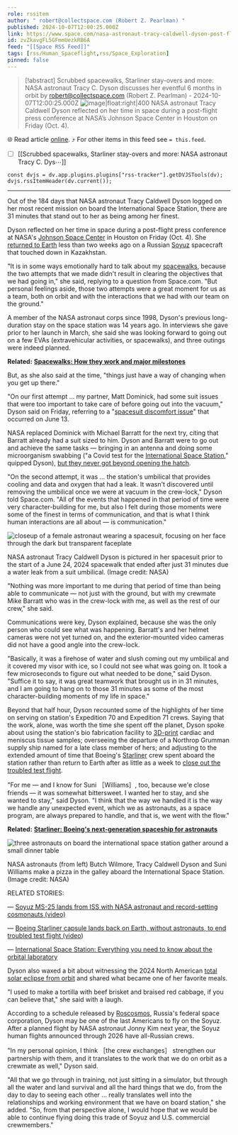 ```yaml
---
role: rssitem
author: " robert@collectspace.com (Robert Z. Pearlman) "
published: 2024-10-07T12:00:25.000Z
link: https://www.space.com/nasa-astronaut-tracy-caldwell-dyson-post-flight-briefing
id: zvZkavgFL5GFmmUezkRB6A
feed: "[[Space RSS Feed]]"
tags: [rss/Human_Spaceflight,rss/Space_Exploration]
pinned: false
---
```


> [!abstract]  Scrubbed spacewalks, Starliner stay-overs and more: NASA astronaut Tracy C. Dyson discusses her eventful 6 months in orbit  by  robert@collectspace.com (Robert Z. Pearlman)  - 2024-10-07T12:00:25.000Z
> ![image|float:right|400](https://cdn.mos.cms.futurecdn.net/YXud9By9jEiirv4jJ8uyvZ.jpg) NASA astronaut Tracy Caldwell Dyson reflected on her time in space during a post-flight press conference at NASA’s Johnson Space Center in Houston on Friday (Oct. 4).

🌐 Read article [online](https://www.space.com/nasa-astronaut-tracy-caldwell-dyson-post-flight-briefing). ⤴ For other items in this feed see `= this.feed`.

- [ ] [[Scrubbed spacewalks, Starliner stay-overs and more꞉ NASA astronaut Tracy C․ Dys⋯]]

~~~dataviewjs
const dvjs = dv.app.plugins.plugins["rss-tracker"].getDVJSTools(dv);
dvjs.rssItemHeader(dv.current());
~~~

- - -
Out of the 184 days that NASA astronaut Tracy Caldwell Dyson logged on her most recent mission on board the International Space Station, there are 31 minutes that stand out to her as being among her finest.

Dyson reflected on her time in space during a post-flight press conference at NASA's [Johnson Space Center](https://www.space.com/17216-nasa-johnson-space-center.html) in Houston on Friday (Oct. 4). She [returned to Earth](https://www.space.com/soyuz-ms-25-landing-record-days-space) less than two weeks ago on a Russian [Soyuz](https://www.space.com/40951-soyuz-spacecraft.html) spacecraft that touched down in Kazakhstan. 

"It is in some ways emotionally hard to talk about my [spacewalks](https://www.space.com/spacewalk-history.html), because the two attempts that we made didn't result in clearing the objectives that we had going in," she said, replying to a question from Space.com. "But personal feelings aside, those two attempts were a great moment for us as a team, both on orbit and with the interactions that we had with our team on the ground."

A member of the NASA astronaut corps since 1998, Dyson's previous long-duration stay on the space station was 14 years ago. In interviews she gave prior to her launch in March, she said she was looking forward to going out on a few EVAs (extravehicular activities, or spacewalks), and three outings were indeed planned.

**Related:** [**Spacewalks: How they work and major milestones**](https://www.space.com/spacewalk-history.html)

But, as she also said at the time, "things just have a way of changing when you get up there."

"On our first attempt … my partner, Matt Dominick, had some suit issues that were too important to take care of before going out into the vacuum," Dyson said on Friday, referring to a "[spacesuit discomfort issue](https://www.space.com/nasa-astronauts-spacewalk-june-13-2024-postponed)" that occurred on June 13.

NASA replaced Dominick with Michael Barratt for the next try, citing that Barratt already had a suit sized to him. Dyson and Barratt were to go out and achieve the same tasks — bringing in an antenna and doing some microorganism swabbing ("a Covid test for the [International Space Station](https://www.space.com/16748-international-space-station.html)," quipped Dyson), [but they never got beyond opening the hatch](https://www.space.com/international-space-station-spacewalk-coolant-leak-postpone).

"On the second attempt, it was … the station's umbilical that provides cooling and data and oxygen that had a leak. It wasn't discovered until removing the umbilical once we were at vacuum in the crew-lock," Dyson told Space.com. "All of the events that happened in that period of time were very character-building for me, but also I felt during those moments were some of the finest in terms of communication, and that is what I think human interactions are all about — is communication."

![closeup of a female astronaut wearing a spacesuit, focusing on her face through the dark but transparent faceplate](https://cdn.mos.cms.futurecdn.net/wczbPdmuRYosDY6UqRWiXF.jpg)

NASA astronaut Tracy Caldwell Dyson is pictured in her spacesuit prior to the start of a June 24, 2024 spacewalk that ended after just 31 minutes due a water leak from a suit umbilical. (Image credit: NASA)

"Nothing was more important to me during that period of time than being able to communicate — not just with the ground, but with my crewmate Mike Barratt who was in the crew-lock with me, as well as the rest of our crew," she said.

Communications were key, Dyson explained, because she was the only person who could see what was happening. Barratt's and her helmet cameras were not yet turned on, and the exterior-mounted video cameras did not have a good angle into the crew-lock. 

"Basically, it was a firehose of water and slush coming out my umbilical and it covered my visor with ice, so I could not see what was going on. It took a few microseconds to figure out what needed to be done," said Dyson. "Suffice it to say, it was great teamwork that brought us in in 31 minutes, and I am going to hang on to those 31 minutes as some of the most character-building moments of my life in space."

Beyond that half hour, Dyson recounted some of the highlights of her time on serving on station's Expedition 70 and Expedition 71 crews. Saying that the work, alone, was worth the time she spent off the planet, Dyson spoke about using the station's bio fabrication facility to [3D-print](https://www.space.com/astronauts-3d-print-first-metal-part-on-iss) cardiac and meniscus tissue samples; overseeing the departure of a Northrop Grumman supply ship named for a late class member of hers; and adjusting to the extended amount of time that Boeing's [Starliner](https://www.space.com/19367-boeing-cst-100.html) crew spent aboard the station rather than return to Earth after as little as a week to [close out the troubled test flight](https://www.space.com/boeing-starliner-lands-earth-crew-flight-test-mission).

"For me — and I know for Suni ［Williams］, too, because we'e close friends — it was somewhat bittersweet. I wanted her to stay, and she wanted to stay," said Dyson. "I think that the way we handled it is the way we handle any unexpected event, which we as astronauts, as a space program, are always prepared to handle, and that is, we went with the flow."

**Related:** [**Starliner: Boeing's next-generation spaceship for astronauts**](https://www.space.com/19367-boeing-cst-100.html)

![three astronauts on board the international space station gather around a small dinner table](https://cdn.mos.cms.futurecdn.net/AtoYDMrXhG5B8EYTfMe5VZ.jpg)

NASA astronauts (from left) Butch Wilmore, Tracy Caldwell Dyson and Suni Williams make a pizza in the galley aboard the International Space Station. (Image credit: NASA)

RELATED STORIES:

— [Soyuz MS-25 lands from ISS with NASA astronaut and record-setting cosmonauts (video)](https://www.space.com/soyuz-ms-25-landing-record-days-space)

— [Boeing Starliner capsule lands back on Earth, without astronauts, to end troubled test flight (video](https://www.space.com/boeing-starliner-lands-earth-crew-flight-test-mission))

— [International Space Station: Everything you need to know about the orbital laboratory](https://www.space.com/16748-international-space-station.html)

Dyson also waxed a bit about witnessing the 2024 North American [total solar eclipse from orbit](https://www.space.com/2024-solar-eclipse-astronaut-photos-space-station) and shared what became one of her favorite meals.

"I used to make a tortilla with beef brisket and braised red cabbage, if you can believe that," she said with a laugh.

According to a schedule released by [Roscosmos](https://www.space.com/22724-roscosmos.html), Russia's federal space corporation, Dyson may be one of the last Americans to fly on the Soyuz. After a planned flight by NASA astronaut Jonny Kim next year, the Soyuz human flights announced through 2026 have all-Russian crews. 

"In my personal opinion, I think ［the crew exchanges］ strengthen our partnership with them, and it translates to the work that we do on orbit as a crewmate as well," Dyson said. 

"All that we go through in training, not just sitting in a simulator, but through all the water and land survival and all the hard things that we do, from the day to day to seeing each other … really translates well into the relationships and working environment that we have on board station," she added. "So, from that perspective alone, I would hope that we would be able to continue flying doing this trade of Soyuz and U.S. commercial crewmembers."